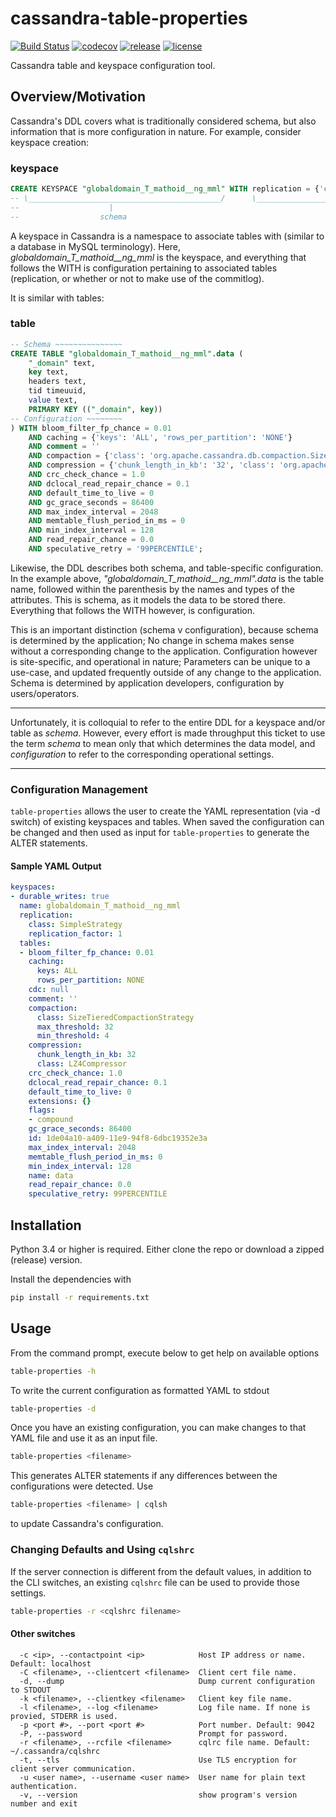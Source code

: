 # cassandra-table-properties

[![Build Status](https://travis-ci.com/hknustwmf/cassandra-table-properties.svg?branch=master)](https://travis-ci.com/hknustwmf/cassandra-table-properties)
[![codecov](https://codecov.io/gh/hknustwmf/cassandra-table-properties/branch/master/graph/badge.svg)](https://codecov.io/gh/hknustwmf/cassandra-table-properties)
[![release](https://img.shields.io/github/release/hknustwmf/cassandra-table-properties.svg)](https://github.com/hknustwmf/cassandra-table-properties/releases)
[![license](https://img.shields.io/badge/License-GPL2-green.svg)](https://opensource.org/licenses/GPL-2.0)

Cassandra table and keyspace configuration tool.

## Overview/Motivation

Cassandra's DDL covers what is traditionally considered schema, but also information that is more configuration in nature. For example, consider keyspace creation:

### keyspace

```sql
CREATE KEYSPACE "globaldomain_T_mathoid__ng_mml" WITH replication = {'class': 'NetworkTopologyStrategy', 'codfw': '3', 'eqiad': '3'}  AND durable_writes = true;
-- \___________________________________________/      \________________________________________________________________________________________________________/
--                    |                                                                                   |
--                  schema                                                                          configuration
```

A keyspace in Cassandra is a namespace to associate tables with (similar to a database in MySQL terminology). Here, _globaldomain_T_mathoid__ng_mml_ is the keyspace, and everything that follows the WITH is configuration pertaining to associated tables (replication, or whether or not to make use of the commitlog).

It is similar with tables:

### table

```sql
-- Schema ~~~~~~~~~~~~~~~
CREATE TABLE "globaldomain_T_mathoid__ng_mml".data (
    "_domain" text,
    key text,
    headers text,
    tid timeuuid,
    value text,
    PRIMARY KEY (("_domain", key))
-- Configuration ~~~~~~~~
) WITH bloom_filter_fp_chance = 0.01
    AND caching = {'keys': 'ALL', 'rows_per_partition': 'NONE'}
    AND comment = ''
    AND compaction = {'class': 'org.apache.cassandra.db.compaction.SizeTieredCompactionStrategy', 'max_threshold': '32', 'min_threshold': '4'}
    AND compression = {'chunk_length_in_kb': '32', 'class': 'org.apache.cassandra.io.compress.LZ4Compressor'}
    AND crc_check_chance = 1.0
    AND dclocal_read_repair_chance = 0.1
    AND default_time_to_live = 0
    AND gc_grace_seconds = 86400
    AND max_index_interval = 2048
    AND memtable_flush_period_in_ms = 0
    AND min_index_interval = 128
    AND read_repair_chance = 0.0
    AND speculative_retry = '99PERCENTILE';
```

Likewise, the DDL describes both schema, and table-specific configuration. In the example above, _"globaldomain_T_mathoid__ng_mml".data_ is the table name, followed within the parenthesis by the names and types of the attributes. This is schema, as it models the data to be stored there. Everything that follows the WITH however, is configuration.

This is an important distinction (schema v configuration), because schema is determined by the application; No change in schema makes sense without a corresponding change to the application. Configuration however is site-specific, and operational in nature; Parameters can be unique to a use-case, and updated frequently outside of any change to the application. Schema is determined by application developers, configuration by users/operators.

---

Unfortunately, it is colloquial to refer to the entire DDL for a keyspace and/or table as _schema_.  However, every effort is made throughput this ticket to use the term _schema_ to mean only that which determines the data model, and _configuration_ to refer to the corresponding operational settings.

---

### Configuration Management

`table-properties` allows the user to create the YAML representation (via -d switch) of existing keyspaces and tables. When saved the configuration can be changed and then used
as input for `table-properties` to generate the ALTER statements.

#### Sample YAML Output

```yaml
keyspaces:
- durable_writes: true
  name: globaldomain_T_mathoid__ng_mml
  replication:
    class: SimpleStrategy
    replication_factor: 1
  tables:
  - bloom_filter_fp_chance: 0.01
    caching:
      keys: ALL
      rows_per_partition: NONE
    cdc: null
    comment: ''
    compaction:
      class: SizeTieredCompactionStrategy
      max_threshold: 32
      min_threshold: 4
    compression:
      chunk_length_in_kb: 32
      class: LZ4Compressor
    crc_check_chance: 1.0
    dclocal_read_repair_chance: 0.1
    default_time_to_live: 0
    extensions: {}
    flags:
    - compound
    gc_grace_seconds: 86400
    id: 1de04a10-a409-11e9-94f8-6dbc19352e3a
    max_index_interval: 2048
    memtable_flush_period_in_ms: 0
    min_index_interval: 128
    name: data
    read_repair_chance: 0.0
    speculative_retry: 99PERCENTILE
```

## Installation

Python 3.4 or higher is required. Either clone the repo or download a zipped (release) version.

Install the dependencies with

```bash
pip install -r requirements.txt
```

## Usage

From the command prompt, execute below to get help on available options

```bash
table-properties -h
```

To write the current configuration as formatted YAML to stdout

```bash
table-properties -d
```

Once you have an existing configuration, you can make changes to that YAML file and use it as an input file.

```bash
table-properties <filename>
```

This generates ALTER statements if any differences between the configurations were detected. Use

```bash
table-properties <filename> | cqlsh
```

to update Cassandra's configuration.

### Changing Defaults and Using `cqlshrc`

If the server connection is different from the default values, in addition to the CLI switches, an existing `cqlshrc` file can be used to provide those settings.

```bash
table-properties -r <cqlshrc filename>
```

#### Other switches

```
  -c <ip>, --contactpoint <ip>            Host IP address or name. Default: localhost
  -C <filename>, --clientcert <filename>  Client cert file name.
  -d, --dump                              Dump current configuration to STDOUT
  -k <filename>, --clientkey <filename>   Client key file name.
  -l <filename>, --log <filename>         Log file name. If none is provied, STDERR is used.
  -p <port #>, --port <port #>            Port number. Default: 9042
  -P, --password                          Prompt for password.
  -r <filename>, --rcfile <filename>      cqlrc file name. Default: ~/.cassandra/cqlshrc
  -t, --tls                               Use TLS encryption for client server communication.
  -u <user name>, --username <user name>  User name for plain text authentication.
  -v, --version                           show program's version number and exit
```
